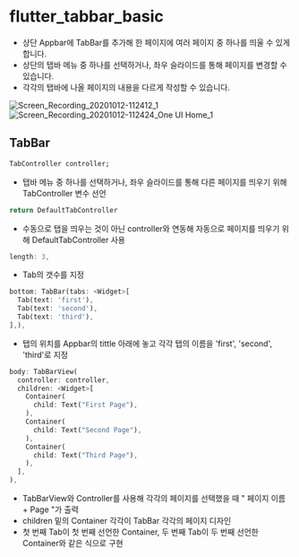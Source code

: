 # flutter_tabbar_basic

- 상단 Appbar에 TabBar를 추가해 한 페이지에 여러 페이지 중 하나를 띄울 수 있게 합니다.
- 상단의 탭바 메뉴 중 하나를 선택하거나, 좌우 슬라이드를 통해 페이지를 변경할 수 있습니다.
- 각각의 탭바에 나올 페이지의 내용을 다르게 작성할 수 있습니다.

![Screen_Recording_20201012-112412_1](https://user-images.githubusercontent.com/46275549/95698824-c2963000-0c7d-11eb-9853-2d6f9ee9b89b.gif)
![Screen_Recording_20201012-112424_One UI Home_1](https://user-images.githubusercontent.com/46275549/95698828-c45ff380-0c7d-11eb-9d66-fd464a21439c.gif)

## TabBar
~~~dart
TabController controller;
~~~
- 탭바 메뉴 중 하나를 선택하거나, 좌우 슬라이드를 통해 다른 페이지를 띄우기 위해 TabController 변수 선언

~~~dart
return DefaultTabController
~~~
- 수동으로 탭을 띄우는 것이 아닌 controller와 연동해 자동으로 페이지를 띄우기 위해 DefaultTabController 사용

~~~dart
length: 3,
~~~
- Tab의 갯수를 지정

~~~dart
bottom: TabBar(tabs: <Widget>[
  Tab(text: 'first'),
  Tab(text: 'second'),
  Tab(text: 'third'),
],),
~~~
- 탭의 위치를 Appbar의 tittle 아래에 놓고 각각 탭의 이름을 'first', 'second', 'third'로 지정

~~~dart
body: TabBarView(
  controller: controller,
  children: <Widget>[
    Container(
      child: Text("First Page"),
    ),
    Container(
      child: Text("Second Page"),
    ),
    Container(
      child: Text("Third Page"),
    ),
  ],
),
~~~
- TabBarView와 Controller를 사용해 각각의 페이지를 선택했을 때 " 페이지 이름 + Page "가 출력
- children 밑의 Container 각각이 TabBar 각각의 페이지 디자인
- 첫 번째 Tab이 첫 번째 선언한 Container, 두 번째 Tab이 두 번째 선언한 Container와 같은 식으로 구현